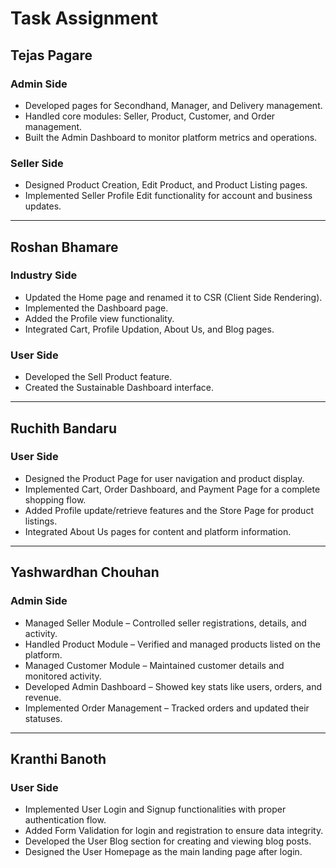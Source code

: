 # Task Assignment

## Tejas Pagare

### Admin Side
- Developed pages for Secondhand, Manager, and Delivery management.
- Handled core modules: Seller, Product, Customer, and Order management.
- Built the Admin Dashboard to monitor platform metrics and operations.

### Seller Side
- Designed Product Creation, Edit Product, and Product Listing pages.
- Implemented Seller Profile Edit functionality for account and business updates.

---

## Roshan Bhamare

### Industry Side
- Updated the Home page and renamed it to CSR (Client Side Rendering).
- Implemented the Dashboard page.
- Added the Profile view functionality.
- Integrated Cart, Profile Updation, About Us, and Blog pages.

### User Side
- Developed the Sell Product feature.
- Created the Sustainable Dashboard interface.

---

## Ruchith Bandaru

### User Side
- Designed the Product Page for user navigation and product display.
- Implemented Cart, Order Dashboard, and Payment Page for a complete shopping flow.
- Added Profile update/retrieve features and the Store Page for product listings.
- Integrated About Us pages for content and platform information.

---

## Yashwardhan Chouhan

### Admin Side
- Managed Seller Module – Controlled seller registrations, details, and activity.
- Handled Product Module – Verified and managed products listed on the platform.
- Managed Customer Module – Maintained customer details and monitored activity.
- Developed Admin Dashboard – Showed key stats like users, orders, and revenue.
- Implemented Order Management – Tracked orders and updated their statuses.

---

## Kranthi Banoth

### User Side
- Implemented User Login and Signup functionalities with proper authentication flow.
- Added Form Validation for login and registration to ensure data integrity.
- Developed the User Blog section for creating and viewing blog posts.
- Designed the User Homepage as the main landing page after login.
